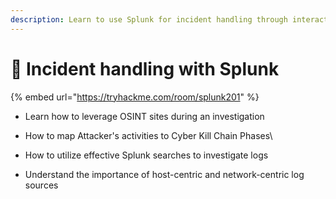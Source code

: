 ```yaml
---
description: Learn to use Splunk for incident handling through interactive scenarios.
---
```


# 🔰 Incident handling with Splunk

{% embed url="https://tryhackme.com/room/splunk201" %}

* Learn how to leverage OSINT sites during an investigation
* How to map Attacker's activities to Cyber Kill Chain Phases\

* How to utilize effective Splunk searches to investigate logs
* Understand the importance of host-centric and network-centric log sources

